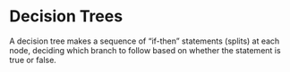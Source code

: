 # Decision Trees



 A decision tree makes a sequence of “if-then” statements (splits) at each node, deciding which branch to follow based on whether the statement is true or false.

